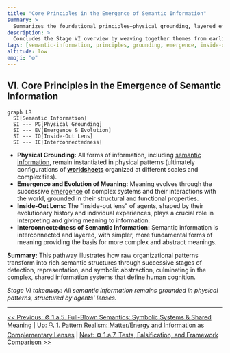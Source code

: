 ```yaml
---
title: "Core Principles in the Emergence of Semantic Information"
summary: >
  Summarizes the foundational principles—physical grounding, layered emergence, the inside-out lens, and interconnectedness—that govern how semantic information arises.
description: >
  Concludes the Stage VI overview by weaving together themes from earlier thresholds, emphasizing that meaning remains rooted in physical patterns while gaining complexity through evolutionary and cognitive layering.
tags: [semantic-information, principles, grounding, emergence, inside-out-lens]
altitude: low
emoji: "⚙️"
---
```


## VI. Core Principles in the Emergence of Semantic Information

```mermaid
graph LR
  SI[Semantic Information] 
  SI --- PG[Physical Grounding]
  SI --- EV[Emergence & Evolution]
  SI --- IO[Inside-Out Lens]
  SI --- IC[Interconnectedness]
```

- **Physical Grounding:** All forms of information, including [semantic information](../../glossary/S.md#semantic-information), remain instantiated in physical patterns (ultimately configurations of **[worldsheets](../../glossary/W.md#worldsheet)** organized at different scales and complexities).
- **Emergence and Evolution of Meaning:** Meaning evolves through the successive [emergence](../../glossary/E.md#emergence) of complex systems and their interactions with the world, grounded in their structural and functional properties.
- **Inside-Out Lens:** The "inside-out lens" of agents, shaped by their evolutionary history and individual experiences, plays a crucial role in interpreting and giving meaning to information.
- **Interconnectedness of Semantic Information:** Semantic information is interconnected and layered, with simpler, more fundamental forms of meaning providing the basis for more complex and abstract meanings.

**Summary:** This pathway illustrates how raw organizational patterns transform into rich semantic structures through successive stages of detection, representation, and symbolic abstraction, culminating in the complex, shared information systems that define human cognition.

*Stage VI takeaway: All semantic information remains grounded in physical patterns, structured by agents' lenses.*

---
[<< Previous: ⚙️ 1.a.5. Full-Blown Semantics: Symbolic Systems & Shared Meaning](1a5-full-semantics.md) | [Up: 🔍 1. Pattern Realism: Matter/Energy and Information as Complementary Lenses](../1-pattern-realism.md) | [Next: ⚙️ 1.a.7. Tests, Falsification, and Framework Comparison >>](1a7-tests-comparisons.md)
